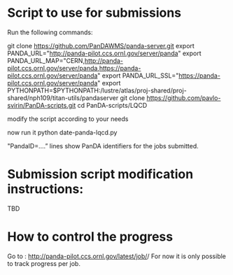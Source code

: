 # Script to use for submissions

Run the following commands:

git clone https://github.com/PanDAWMS/panda-server.git
export PANDA_URL="http://panda-pilot.ccs.ornl.gov/server/panda"
export PANDA_URL_MAP="CERN,http://panda-pilot.ccs.ornl.gov/server/panda,https://panda-pilot.ccs.ornl.gov/server/panda"
export PANDA_URL_SSL="https://panda-pilot.ccs.ornl.gov/server/panda"
export PYTHONPATH=$PYTHONPATH:/lustre/atlas/proj-shared/proj-shared/nph109/titan-utils/pandaserver
git clone https://github.com/pavlo-svirin/PanDA-scripts.git
cd PanDA-scripts/LQCD

modify the script according to your needs

now run it
python date-panda-lqcd.py

"PandaID=….” lines show PanDA identifiers for the jobs submitted.


# Submission script modification instructions:

TBD

# How to control the progress

Go to : http://panda-pilot.ccs.ornl.gov/latest/job/<PanDA id of the job>/
For now it is only possible to track progress per job.

